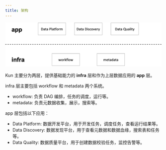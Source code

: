```yaml
---
title: 架构
---
```


![Kun Architecture](../static/img/kun-arch.png)

Kun 主要分为两层，提供基础能力的 **infra** 层和作为上层数据应用的 **app** 层。

infra 层主要包括 workflow 和 metadata 两个系统。

- workflow: 负责 DAG 编排，任务的调度，运行等。
- metadata: 负责元数据收集，展示，搜索等。

app 层包括以下应用：

- Data Platform: 数据开发平台，用于开发任务，调度任务，查看运行结果等。
- Data Discovery: 数据发现平台，用于查看元数据和数据血缘，搜索表和任务等。
- Data Quality: 数据质量平台，用于创建数据校验任务，监控告警等。
